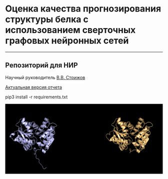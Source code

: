 # Оценка качества прогнозирования структуры белка с использованием сверточных графовых нейронных сетей
***************
Репозиторий для НИР
--------
Научный руководитель [В.В. Стрижов](http://www.ccas.ru/strijov/)

[Актуальная версия отчета](https://github.com/severilov/Graph-nets-for-CASP/blob/master/report/Severilov2019NIR.pdf)

pip3 install -r requirements.txt 


<div style='text-align:center'><img src='./pics/1.png' alt='proteins' width="600"/></div>
